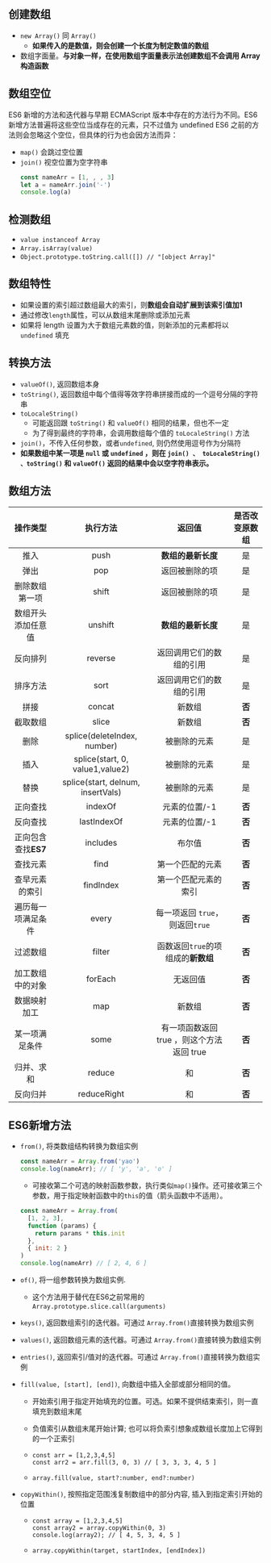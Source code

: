 ## 创建数组
  - `new Array()` 同 `Array()`
    - **如果传入的是数值，则会创建一个长度为制定数值的数组**
  - 数组字面量。**与对象一样，在使用数组字面量表示法创建数组不会调用 Array 构造函数**

## 数组空位
  ES6 新增的方法和迭代器与早期 ECMAScript 版本中存在的方法行为不同。ES6 新增方法普遍将这些空位当成存在的元素，只不过值为 undefined
  ES6 之前的方法则会忽略这个空位，但具体的行为也会因方法而异：
  - `map()` 会跳过空位置
  - `join()` 视空位置为空字符串
    ```js
    const nameArr = [1, , , 3]
    let a = nameArr.join('-')
    console.log(a)
    ```
## 检测数组
  - `value instanceof Array`
  - `Array.isArray(value)`
  - `Object.prototype.toString.call([]) // "[object Array]"`

## 数组特性
  - 如果设置的索引超过数组最大的索引，则**数组会自动扩展到该索引值加1**
  - 通过修改`length`属性，可以从数组末尾删除或添加元素
  - 如果将 length 设置为大于数组元素数的值，则新添加的元素都将以 `undefined` 填充

## 转换方法
  - `valueOf()`, 返回数组本身
  - `toString()`, 返回数组中每个值得等效字符串拼接而成的一个逗号分隔的字符串
  - `toLocaleString()`
    - 可能返回跟 `toString()` 和 `valueOf()` 相同的结果，但也不一定
    - 为了得到最终的字符串，会调用数组每个值的 `toLocaleString()` 方法
  - `join()`，不传入任何参数，或者`undefined`, 则仍然使用逗号作为分隔符
  - **如果数组中某一项是 `null` 或 `undefined` ，则在 `join() 、 toLocaleString() 、toString()` 和 `valueOf()` 返回的结果中会以空字符串表示。**

## 数组方法

|      操作类型       |             执行方法              |                  返回值                   | **是否改变原数组** |
| :-----------------: | :-------------------------------: | :---------------------------------------: | :----------------: |
|        推入         |               push                |            **数组的最新长度**             |         是         |
|        弹出         |                pop                |              返回被删除的项               |         是         |
|   删除数组第一项    |               shift               |              返回被删除的项               |         是         |
| 数组开头添加任意值  |              unshift              |            **数组的最新长度**             |         是         |
|      反向排列       |              reverse              |         返回调用它们的数组的引用          |         是         |
|      排序方法       |               sort                |         返回调用它们的数组的引用          |         是         |
|        拼接         |              concat               |                  新数组                   |       **否**       |
|      截取数组       |               slice               |                  新数组                   |       **否**       |
|        删除         |    splice(deleteIndex, number)    |               被删除的元素                |         是         |
|        插入         |  splice(start, 0, value1,value2)  |               被删除的元素                |         是         |
|        替换         | splice(start, delnum, insertVals) |               被删除的元素                |         是         |
|      正向查找       |              indexOf              |               元素的位置/-1               |       **否**       |
|      反向查找       |            lastIndexOf            |               元素的位置/-1               |       **否**       |
| 正向包含查找**ES7** |             includes              |                  布尔值                   |       **否**       |
|      查找元素       |               find                |             第一个匹配的元素              |       **否**       |
|   查早元素的索引    |             findIndex             |           第一个匹配元素的索引            |       **否**       |
| 遍历每一项满足条件  |               every               |      每一项返回 `true`，则返回`true`      |       **否**       |
|      过滤数组       |              filter               |    函数返回`true`的项组成的**新数组**     |       **否**       |
|  加工数组中的对象   |              forEach              |                 无返回值                  |       **否**       |
|    数据映射加工     |                map                |                  新数组                   |       **否**       |
|   某一项满足条件    |               some                | 有一项函数返回 true ，则这个方法返回 true |       **否**       |
|     归并、求和      |              reduce               |                    和                     |       **否**       |
|      反向归并       |            reduceRight            |                    和                     |       **否**       |



## ES6新增方法
  - `from()`, 将类数组结构转换为数组实例

    ```js
    const nameArr = Array.from('yao')
    console.log(nameArr); // [ 'y', 'a', 'o' ]
    ```
    - 可接收第二个可选的映射函数参数，执行类似`map()`操作。还可接收第三个参数，用于指定映射函数中的`this`的值（箭头函数中不适用）。
    ```js
    const nameArr = Array.from(
      [1, 2, 3],
      function (params) {
        return params * this.init
      },
      { init: 2 }
    )
    console.log(nameArr) // [ 2, 4, 6 ]
    ```
    
  - `of()`, 将一组参数转换为数组实例.

    - 这个方法用于替代在ES6之前常用的`Array.prototype.slice.call(arguments)`
    
  - `keys()`, 返回数组索引的迭代器。可通过 `Array.from()`直接转换为数组实例

  - `values()`, 返回数组元素的迭代器。可通过 `Array.from()`直接转换为数组实例

  - `entries()`, 返回索引/值对的迭代器。可通过 `Array.from()`直接转换为数组实例

  - `fill(value, [start], [end])`, 向数组中插入全部或部分相同的值。
    - 开始索引用于指定开始填充的位置。可选。如果不提供结束索引，则一直填充到数组末尾
    
    - 负值索引从数组末尾开始计算; 也可以将负索引想象成数组长度加上它得到的一个正索引
    
    - ```JS
      const arr = [1,2,3,4,5]
      const arr2 = arr.fill(3, 0, 3) // [ 3, 3, 3, 4, 5 ]
      ```
    
    - `array.fill(value, start?:number, end?:number)`
    
  - `copyWithin()`, 按照指定范围浅复制数组中的部分内容, 插入到指定索引开始的位置

      - ```JS
        const array = [1,2,3,4,5]
        const array2 = array.copyWithin(0, 3)
        console.log(array2); // [ 4, 5, 3, 4, 5 ]
        ```

      - `array.copyWithin(target, startIndex, [endIndex])`

